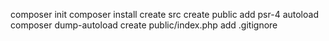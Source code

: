 composer init
composer install
create src
create public
add psr-4 autoload
composer dump-autoload
create public/index.php
add .gitignore